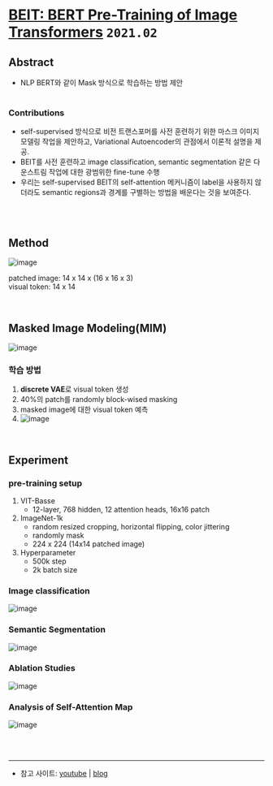 # [BEIT: BERT Pre-Training of Image Transformers](https://arxiv.org/abs/2106.08254) `2021.02`

## Abstract
- NLP BERT와 같이 Mask 방식으로 학습하는 방법 제안 <br><br>

### Contributions
-  self-supervised 방식으로 비전 트랜스포머를 사전 훈련하기 위한 마스크 이미지 모델링 작업을 제안하고, Variational Autoencoder의 관점에서 이론적 설명을 제공.
- BEIT를 사전 훈련하고 image classification, semantic segmentation 같은 다운스트림 작업에 대한 광범위한 fine-tune 수행
- 우리는 self-supervised BEIT의 self-attention 메커니즘이 label을 사용하지 않더라도 semantic regions과 경계를 구별하는 방법을 배운다는 것을 보여준다.

<br><br>

## Method

![image](https://user-images.githubusercontent.com/41243762/165305346-879d9e95-9cd5-48b7-8995-32d85ae977c8.png)

patched image: 14 x 14 x (16 x 16 x 3) <br>
visual token: 14 x 14

<br>

## Masked Image Modeling(MIM)
![image](https://user-images.githubusercontent.com/41243762/165308571-7dbec1bd-a123-4845-93a9-bcce73597253.png)

### 학습 방법
1. **discrete VAE**로 visual token 생성
2. 40%의 patch를 randomly block-wised masking
3. masked image에 대한 visual token 예측
4. ![image](https://user-images.githubusercontent.com/41243762/165310653-d9fdd3f4-56f2-4014-90dd-8c85681878b3.png)


<br>

##  Experiment
### pre-training setup
1. VIT-Basse
   - 12-layer, 768 hidden, 12 attention heads, 16x16 patch
3. ImageNet-1k
   - random resized cropping, horizontal flipping, color jittering
   - randomly mask
   - 224 x 224 (14x14 patched image)
5. Hyperparameter
   - 500k step
   - 2k batch size

### Image classification
![image](https://user-images.githubusercontent.com/41243762/165311612-63b1da22-50ea-4546-8040-14bf83c2f5be.png)

### Semantic Segmentation
![image](https://user-images.githubusercontent.com/41243762/165311831-fd44f820-2723-4e6c-aef2-77947f919597.png)


### Ablation Studies
![image](https://user-images.githubusercontent.com/41243762/165311975-26468ab6-0b69-4d25-a6ca-e3b871107cae.png)

###  Analysis of Self-Attention Map
![image](https://user-images.githubusercontent.com/41243762/165312011-1516b4ff-05fb-474c-9eac-e1e3df773b69.png)




<br><br>

---

- 참고 사이트: [youtube](https://www.youtube.com/watch?v=uCWhUayAwOY) | [blog](https://velog.io/@rucola-pizza/%EB%85%BC%EB%AC%B8%EB%A6%AC%EB%B7%B0BEIT-Pre-Training-of-Image-Transformer)
